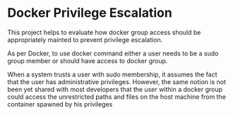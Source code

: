 # Docker Privilege Escalation
This project helps to evaluate how docker group access should be appropriately mainted to prevent privilege escalation.

As per Docker, to use docker command either a user needs to be a sudo group member or should have access to docker group.

When a system trusts a user with sudo membership, it assumes the fact that the user has administrative privileges.
However, the same notion is not been yet shared with most developers that the user within a docker group could access the unrestricted paths and files on the host machine from the container spawned by his privileges



